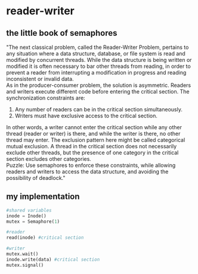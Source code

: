 # reader-writer
## the little book of semaphores
"The next classical problem, called the Reader-Writer Problem, pertains to any situation where a data structure, database, or file system is read and modified by concurrent threads. While the data structure is being written or modified it is often necessary to bar other threads from reading, in order to prevent a reader from interrupting a modification in progress and reading inconsistent or invalid data.  
As in the producer-consumer problem, the solution is asymmetric. Readers and writers execute different code before entering the critical section. The synchronization constraints are:
1. Any number of readers can be in the critical section simultaneously.
2. Writers must have exclusive access to the critical section.

In other words, a writer cannot enter the critical section while any other thread (reader or writer) is there, and while the writer is there, no other thread may enter. The exclusion pattern here might be called categorical mutual exclusion. A thread in the critical section does not necessarily exclude other threads, but the presence of one category in the critical section excludes other categories.  
Puzzle: Use semaphores to enforce these constraints, while allowing readers and writers to access the data structure, and avoiding the possibility of deadlock."

## my implementation
```python
#shared variables
inode = Inode()
mutex = Semaphore(1)
```

```python
#reader
read(inode) #critical section
```

```python
#writer
mutex.wait()
inode.write(data) #critical section
mutex.signal()
```